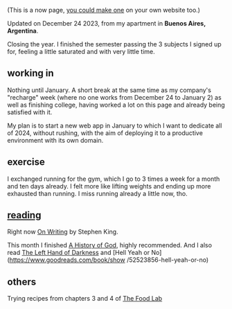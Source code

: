 (This is a now page, [you could make one](https://nownownow.com/about) on your own website too.)

Updated on December 24 2023, from my apartment in **Buenos Aires, Argentina**.

Closing the year. I finished the semester passing the 3 subjects I signed up for, feeling a little saturated and with very little time.

## working in
Nothing until January. A short break at the same time as my company's "recharge" week (where no one works from December 24 to January 2) as well as finishing college, having worked a lot on this page and already being satisfied with it.

My plan is to start a new web app in January to which I want to dedicate all of 2024, without rushing, with the aim of deploying it to a productive environment with its own domain.

## exercise
I exchanged running for the gym, which I go to 3 times a week for a month and ten days already. I felt more like lifting weights and ending up more exhausted than running. I miss running already a little now, tho.

## [reading](/reading)
Right now [On Writing](https://www.goodreads.com/book/show/10569.On_Writing) by Stephen King.

This month I finished [A History of God](https://www.goodreads.com/book/show/3873.A_History_of_God), highly recommended. And I also read [The Left Hand of Darkness](https://www.goodreads.com/book/show/18423.The_Left_Hand_of_Darkness) and [Hell Yeah or No](https://www.goodreads.com/book/show /52523856-hell-yeah-or-no)

## others
Trying recipes from chapters 3 and 4 of [The Food Lab](https://www.amazon.com/Food-Lab-Cooking-Through-Science)